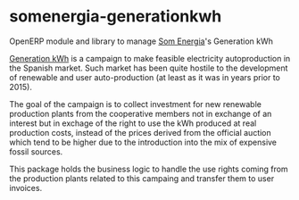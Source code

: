# somenergia-generationkwh

OpenERP module and library to manage [Som Energia]'s Generation kWh

[Generation kWh] is a campaign to make feasible electricity autoproduction
in the Spanish market.
Such market has been quite hostile to the development of renewable and
user auto-production (at least as it was in years prior to 2015).

[Generation kWh]:https://generationkwh.org
[Som Energia]:https://somenergia.coop

The goal of the campaign is to collect investment for new renewable
production plants from the cooperative members not in exchange of
an interest but in exchage of the right to use the kWh produced
at real production costs, instead of the prices derived from the
official auction which tend to be higher due to the introduction
into the mix of expensive fossil sources.

This package holds the business logic to handle the use rights
coming from the production plants related to this campaing and
transfer them to user invoices.




